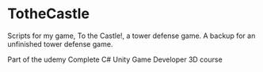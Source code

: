 ﻿# TotheCastle
Scripts for my game, To the Castle!, a tower defense game. A backup for an unfinished tower defense game.

Part of the udemy Complete C# Unity Game Developer 3D course
